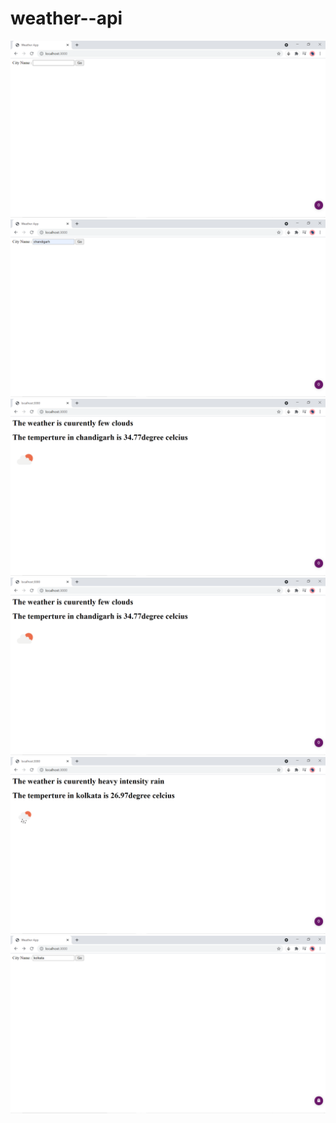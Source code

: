 # weather--api
<img src="/img/1.png">
<img src="/img/2.png">
<img src="/img/3.png">
<img src="/img/4.png">
<img src="/img/5.png">
<img src="/img/6.png">
